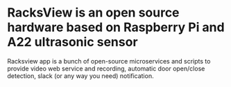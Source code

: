 # RacksView is an open source hardware based on Raspberry Pi and A22 ultrasonic sensor 
Racksview app is a bunch of open-source microservices and scripts to provide video web service and recording, 
automatic door open/close detection, slack (or any way you need) notification.